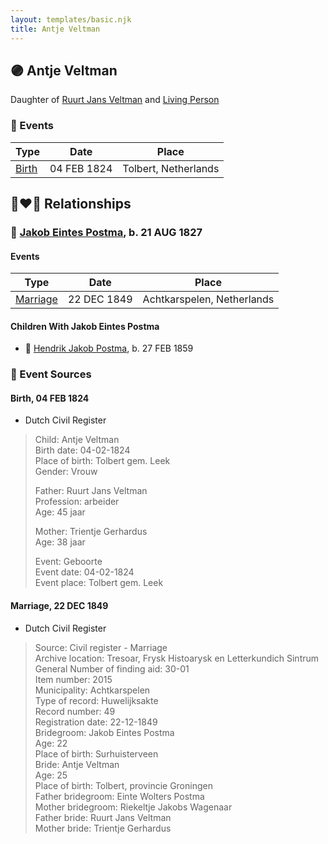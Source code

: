 ```yaml
---
layout: templates/basic.njk
title: Antje Veltman
---
```

## 🟣 Antje Veltman

Daughter of [Ruurt Jans Veltman](/people/5/53462276) and [Living Person](/people/5/5258118)

### 📆 Events

Type | Date | Place
------ | ------ | ------
[Birth](#event-event-3) | 04 FEB 1824 | Tolbert, Netherlands

## 👩‍❤️‍👨 Relationships

### 🔵 [Jakob Eintes Postma](/people/4/46630400), b. 21 AUG 1827

#### Events

Type | Date | Place
------ | ------ | ------
[Marriage](#event-family-0-event-0) | 22 DEC 1849 | Achtkarspelen, Netherlands
#### Children With Jakob Eintes Postma
* 🔵 [Hendrik Jakob Postma](/people/3/31727152), b. 27 FEB 1859
### 📰 Event Sources

#### <a id="event-event-3"></a> Birth, 04 FEB 1824
* Dutch Civil Register
>   
  > Child: Antje Veltman  
  > Birth date: 04-02-1824  
  > Place of birth: Tolbert gem. Leek  
  > Gender: Vrouw  
  >   
  > Father: Ruurt Jans Veltman  
  > Profession: arbeider  
  > Age: 45 jaar  
  >   
  > Mother: Trientje Gerhardus  
  > Age: 38 jaar  
  >   
  > Event: Geboorte  
  > Event date: 04-02-1824  
  > Event place: Tolbert gem. Leek   
  >
#### <a id="event-family-0-event-0"></a> Marriage, 22 DEC 1849
* Dutch Civil Register
>   
  > Source: Civil register - Marriage  
  > Archive location: Tresoar, Frysk Histoarysk en Letterkundich Sintrum  
  > General Number of finding aid: 30-01  
  > Item number: 2015  
  > Municipality: Achtkarspelen  
  > Type of record: Huwelijksakte  
  > Record number: 49  
  > Registration date: 22-12-1849  
  > Bridegroom: Jakob Eintes Postma  
  > Age: 22  
  > Place of birth: Surhuisterveen  
  > Bride: Antje Veltman  
  > Age: 25  
  > Place of birth: Tolbert, provincie Groningen  
  > Father bridegroom: Einte Wolters Postma  
  > Mother bridegroom: Riekeltje Jakobs Wagenaar  
  > Father bride: Ruurt Jans Veltman  
  > Mother bride: Trientje Gerhardus
